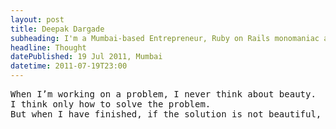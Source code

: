 ```yaml
---
layout: post
title: Deepak Dargade
subheading: I'm a Mumbai-based Entrepreneur, Ruby on Rails monomaniac and Food enthusiast.
headline: Thought
datePublished: 19 Jul 2011, Mumbai
datetime: 2011-07-19T23:00
---
```


<pre>
When I’m working on a problem, I never think about beauty.
I think only how to solve the problem.
But when I have finished, if the solution is not beautiful, I know it is wrong.
</pre>